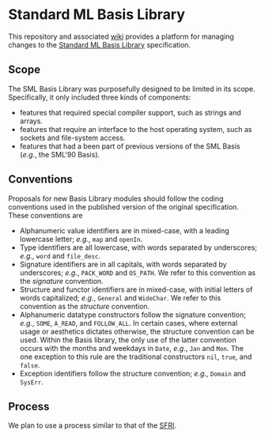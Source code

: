 # Standard ML Basis Library

This repository and associated [wiki](https://github.com/SMLFamily/BasisLibrary/wiki) provides a platform for managing changes to the [Standard ML Basis Library](http://sml-family.org/Basis/) specification.

## Scope
The SML Basis Library was purposefully designed to be limited in its scope.  Specifically, it only included three kinds of components:

- features that required special compiler support, such as strings and arrays.
- features that require an interface to the host operating system, such as sockets and file-system access.
- features that had a been part of previous versions of the SML Basis (*e.g.*, the SML'90 Basis).

## Conventions
Proposals for new Basis Library modules should follow the coding conventions used in the published version of the original specification.  These conventions are

- Alphanumeric value identifiers are in mixed-case, with a leading lowercase letter; *e.g.*, `map` and `openIn`.
- Type identifiers are all lowercase, with words separated by underscores; *e.g.*, `word` and `file_desc`.
- Signature identifiers are in all capitals, with words  separated by underscores; *e.g.*, `PACK_WORD` and `OS_PATH`.  We refer to this convention as the *signature* convention.
- Structure and functor identifiers are in mixed-case, with initial letters  of words capitalized; *e.g.*, `General` and `WideChar`. We refer to this convention as the *structure* convention.
- Alphanumeric datatype constructors follow the signature convention; *e.g.*, `SOME`, `A_READ`, and `FOLLOW_ALL`. In certain cases, where external usage or aesthetics dictates otherwise, the structure convention can be used. Within the Basis library, the only use of the latter convention occurs with the months and weekdays in `Date`, *e.g.*, `Jan` and `Mon`.
  The one exception to this rule are the traditional constructors `nil`, `true`, and `false`.
- Exception identifiers follow the structure convention; *e.g.*, `Domain` and `SysErr`.

## Process
We plan to use a process similar to that of the [SFRI](http://srfi.schemers.org).
